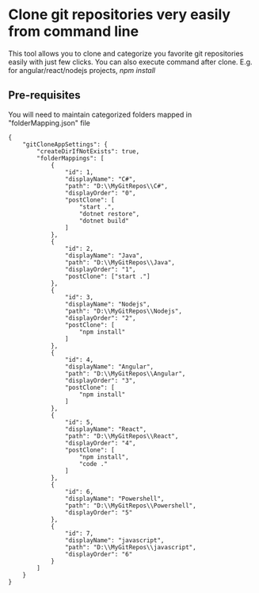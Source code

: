 
# Clone git repositories very easily from command line

This tool allows you to clone and categorize you favorite git repositories easily with just few clicks.
You can also execute command after clone. E.g. for angular/react/nodejs projects, *npm install*

## Pre-requisites
You will need to maintain categorized folders mapped in "folderMapping.json" file

```
{
	"gitCloneAppSettings": {
		"createDirIfNotExists": true,
		"folderMappings": [
			{
				"id": 1,
				"displayName": "C#",
				"path": "D:\\MyGitRepos\\C#",
				"displayOrder": "0",
				"postClone": [
					"start .",
					"dotnet restore",
					"dotnet build"
				]
			},
			{
				"id": 2,
				"displayName": "Java",
				"path": "D:\\MyGitRepos\\Java",
				"displayOrder": "1",
				"postClone": ["start ."]
			},
			{
				"id": 3,
				"displayName": "Nodejs",
				"path": "D:\\MyGitRepos\\Nodejs",
				"displayOrder": "2",
				"postClone": [
					"npm install"
				]
			},
			{
				"id": 4,
				"displayName": "Angular",
				"path": "D:\\MyGitRepos\\Angular",
				"displayOrder": "3",
				"postClone": [
					"npm install"
				]
			},
			{
				"id": 5,
				"displayName": "React",
				"path": "D:\\MyGitRepos\\React",
				"displayOrder": "4",
				"postClone": [
					"npm install",	
					"code ."
				]
			},
			{
				"id": 6,
				"displayName": "Powershell",
				"path": "D:\\MyGitRepos\\Powershell",
				"displayOrder": "5"
			},
			{
				"id": 7,
				"displayName": "javascript",
				"path": "D:\\MyGitRepos\\javascript",
				"displayOrder": "6"
			}
		]
	}
}

```